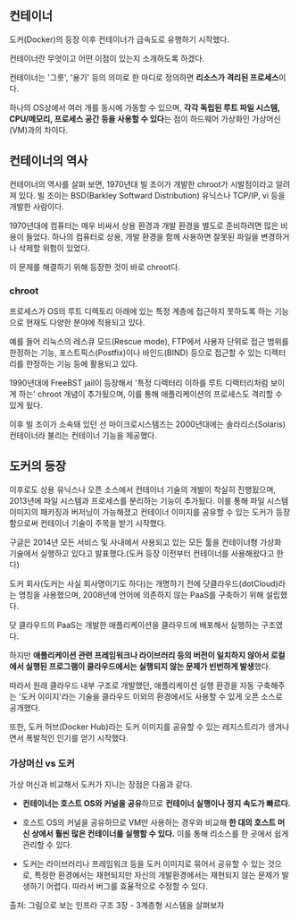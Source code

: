  ## 컨테이너 

도커(Docker)의 등장 이후 컨테이너가 급속도로 유행하기 시작했다.

컨테이너란 무엇이고 어떤 이점이 있는지 소개하도록 하겠다.

컨테이너는 '그릇', '용기' 등의 의미로 한 마디로 정의하면 **리소스가 격리된 프로세스**이다.

하나의 OS상에서 여러 개를 동시에 가동할 수 있으며,  **각각 독립된 루트 파일 시스템, CPU/메모리, 프로세스 공간 등을 사용할 수 있다**는 점이 하드웨어 가상화인 가상머신(VM)과의 차이다.


## 컨테이너의 역사

컨테이너의 역사를 살펴 보면, 1970년대 빌 조이가 개발한 chroot가 시발점이라고 알려져 있다. 빌 조이는 BSD(Barkley Softward Distribution) 유닉스나 TCP/IP, vi 등을 개발한 사람이다.

1970년대에 컴퓨터는 매우 비싸서 상용 환경과 개발 환경을 별도로 준비하려면 많은 비용이 들었다. 하나의 컴퓨터로 상용, 개발 환경을 함께 사용하면 잘못된 파일을 변경하거나 삭제할 위험이 있었다.

이 문제를 해결하기 위해 등장한 것이 바로 chroot다.

### chroot 
프로세스가 OS의 루트 디렉토리 아래에 있는 특정 계층에 접근하지 못하도록 하는 기능으로 현재도 다양한 분야에 적용되고 있다.

예를 들어 리눅스의 레스큐 모드(Rescue mode), FTP에서 사용자 단위로 접근 범위를 한정하는 기능, 포스트픽스(Postfix)이나 바인드(BIND) 등으로 접근할 수 있는 디렉터리를 한정하는 기능 등에 활용되고 있다.

1990년대에 FreeBST jail이 등장해서 '특정 디렉터리 이하를 루트 디렉터리처럼 보이게 하는' chroot 개념이 추가됬으며, 이를 통해 애플리케이션의 프로세스도 격리할 수 있게 됬다.

이후 빌 조이가 소속돼 있던 선 마이크로시스템즈는 2000년대에는 솔라리스(Solaris) 컨테이너라 불리는 컨테이너 기능을 제공했다.


## 도커의 등장

이후로도 상용 유닉스나 오픈 소스에서 컨테이너 기술의 개발이 착실히 진행됬으며, 2013년에 파일 시스템과 프로세스를 분리하는 기능이 추가됬다. 이를 통해 파일 시스템 이미지의 패키징과 버저닝이 가능해졌고 컨테이너 이미지를 공유할 수 있는 도커가 등장함으로써 컨테이너 기술이 주목을 받기 시작했다.

구글은 2014년 모든 서비스 및 사내에서 사용되고 있는 모든 툴을 컨테이너형 가상화 기술에서 실행하고 있다고 발표했다.(도커 등장 이전부터 컨테이너를 사용해왔다고 한다)


도커 회사(도커는 사실 회사명이기도 하다)는 개명하기 전에 닷클라우드(dotCloud)라는 명칭을 사용했으며, 2008년에 언어에 의존하지 않는 PaaS를 구축하기 위해 설립했다.

닷 클라우드의 PaaS는 개발한 애플리케이션을 클라우드에 배포해서 실행하는 구조였다.

하지만 **애플리케이션 관련 프레임워크나 라이브러리 등의 버전이 일치하지 않아서 로컬에서 실행된 프로그램이 클라우드에서는 실행되지 않는 문제가 빈번하게 발생**했다.

따라서 원래 클라우드 내부 구조로 개발했던, 애플리케이션 실행 환경을 자동 구축해주는 '도커 이미지'라는 기술을 클라우드 이외의 환경에서도 사용할 수 있게 오픈 소스로 공개했다.

또한, 도커 허브(Docker Hub)라는 도커 이미지를 공유할 수 있는 레지스트리가 생겨나면서 폭발적인 인기를 얻기 시작했다.

### 가상머신 vs 도커 
가상 머신과 비교해서 도커가 지니는 장점은 다음과 같다.

- **컨테이너는 호스트 OS와 커널을 공유**하므로 **컨테이너 실행이나 정지 속도가 빠르다.**

- 호스트 OS의 커널을 공유하므로 VM만 사용하는 경우와 비교해 **한 대의 호스트 머신 상에서 훨씬 많은 컨테이너를 실행할 수 있다.** 이를 통해 리소스를 한 곳에서 쉽게 관리할 수 있다.

- 도커는 라이브러리나 프레임워크 등을 도커 이미지로 묶어서 공유할 수 있는 것으로, 특정한 환경에서는 재현되지만 자신의 개발환경에서는 재현되지 않는 문제가 발생하기 어렵다. 따라서 버그를 효율적으로 수정할 수 있다.



출처: 그림으로 보는 인프라 구조 3장 - 3계층형 시스템을 살펴보자
